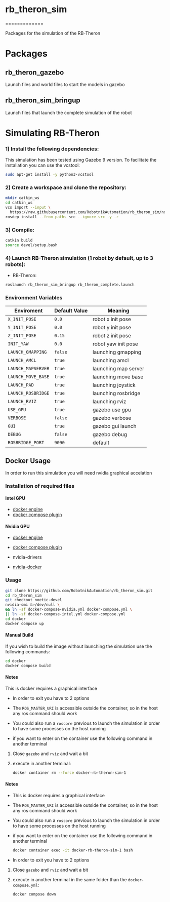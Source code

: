 # rb_theron_sim

=============

Packages for the simulation of the RB-Theron

<h1> Packages </h1>

<h2>rb_theron_gazebo</h2>

Launch files and world files to start the models in gazebo

<h2>rb_theron_sim_bringup</h2>

Launch files that launch the complete simulation of the robot

<h1>Simulating RB-Theron</h1>

### 1) Install the following dependencies:

This simulation has been tested using Gazebo 9 version. To facilitate the installation you can use the vcstool:

```bash
sudo apt-get install -y python3-vcstool
```

### 2) Create a workspace and clone the repository:

```bash
mkdir catkin_ws
cd catkin_ws
vcs import --input \
  https://raw.githubusercontent.com/RobotnikAutomation/rb_theron_sim/noetic-devel/repos/rb_theron_sim.repos
rosdep install --from-paths src --ignore-src -y -r
```

### 3) Compile:

```bash
catkin build
source devel/setup.bash
```

### 4) Launch RB-Theron simulation (1 robot by default, up to 3 robots):

- RB-Theron:

```bash
roslaunch rb_theron_sim_bringup rb_theron_complete.launch
```

### Environment Variables

| Enviroment         | Default Value | Meaning              |
| ------------------ | ------------- | -------------------- |
| `X_INIT_POSE`      | `0.0`         | robot x init pose    |
| `Y_INIT_POSE`      | `0.0`         | robot y init pose    |
| `Z_INIT_POSE`      | `0.15`        | robot z init pose    |
| `INIT_YAW`         | `0.0`         | robot yaw init pose  |
| `LAUNCH_GMAPPING`  | `false`       | launching gmapping   |
| `LAUNCH_AMCL`      | `true`        | launching amcl       |
| `LAUNCH_MAPSERVER` | `true`        | launching map server |
| `LAUNCH_MOVE_BASE` | `true`        | launching move base  |
| `LAUNCH_PAD`       | `true`        | launching joystick   |
| `LAUNCH_ROSBRIDGE` | `true`        | launching rosbridge  |
| `LAUNCH_RVIZ`      | `true`        | launching rviz       |
| `USE_GPU`          | `true`        | gazebo use gpu       |
| `VERBOSE`          | `false`       | gazebo verbose       |
| `GUI`              | `true`        | gazebo gui launch    |
| `DEBUG`            | `false`       | gazebo debug         |
| `ROSBRIDGE_PORT`   | `9090`        | default              |

## Docker Usage

In order to run this simulation you will need nvidia graphical accelation

### Installation of required files

#### Intel GPU

- [docker engine](https://docs.docker.com/engine/install/ubuntu/)
- [docker compose plugin](https://docs.docker.com/compose/install/linux/)

#### Nvidia GPU

- [docker engine](https://docs.docker.com/engine/install/ubuntu/)

- [docker compose plugin](https://docs.docker.com/compose/install/linux/)

- nvidia-drivers

- [nvidia-docker](https://docs.nvidia.com/datacenter/cloud-native/container-toolkit/install-guide.html#docker)

### Usage

```bash
git clone https://github.com/RobotnikAutomation/rb_theron_sim.git
cd rb_theron_sim
git checkout noetic-devel
nvidia-smi &>/dev/null \
&& ln -sf docker-compose-nvidia.yml docker-compose.yml \
|| ln -sf docker-compose-intel.yml docker-compose.yml
cd docker
docker compose up
```

#### Manual Build

If you wish to build the image without launching the simulation use the following commands:

```bash
cd docker
docker compose build
```

#### Notes

This is docker requires a graphical interface

- In order to exit you have to 2 options

- The `ROS_MASTER_URI` is accessible outside the container, so in the host any ros command should work

- You could also run a `roscore` previous to launch the simulation in order to have some processes on the host running

- if you want to enter on the container use the following command in another terminal
1. Close `gazebo` and `rviz` and wait a bit

2. execute in another terminal:
   
   ```bash
   docker container rm --force docker-rb-theron-sim-1
   ```

#### Notes

- This is docker requires a graphical interface

- The `ROS_MASTER_URI` is accessible outside the container, so in the host any ros command should work

- You could also run a `roscore` previous to launch the simulation in order to have some processes on the host running

- if you want to enter on the container use the following command in another terminal
  
  ```bash
  docker container exec -it docker-rb-theron-sim-1 bash
  ```

- In order to exit you have to 2 options
1. Close `gazebo` and `rviz` and wait a bit

2. execute in another terminal in the same folder than the `docker-compose.yml`:
   
   ```bash
   docker compose down
   ```


